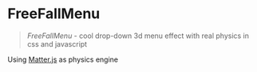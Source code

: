 # FreeFallMenu

> *FreeFallMenu* - cool drop-down 3d menu effect with real physics in css and javascript

Using [Matter.js](http://brm.io/matter-js) as physics engine
